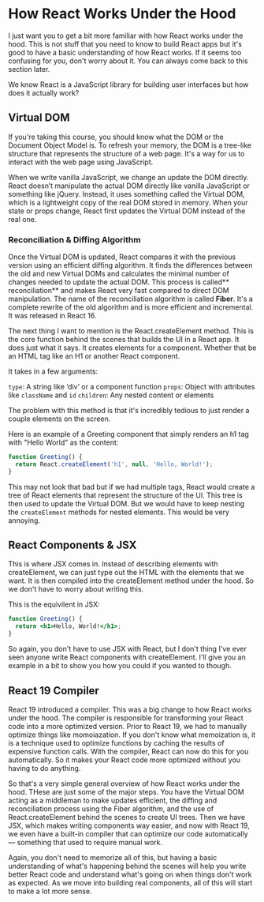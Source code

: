 # How React Works Under the Hood

I just want you to get a bit more familiar with how React works under the hood. This is not stuff that you need to know to build React apps but it's good to have a basic understanding of how React works. If it seems too confusing for you, don't worry about it. You can always come back to this section later.

We know React is a JavaScript library for building user interfaces but how does it actually work?

## Virtual DOM

If you're taking this course, you should know what the DOM or the Document Object Model is. To refresh your memory, the DOM is a tree-like structure that represents the structure of a web page. It's a way for us to interact with the web page using JavaScript.

When we write vanilla JavaScript, we change an update the DOM directly. React doesn’t manipulate the actual DOM directly like vanilla JavaScript or something like jQuery. Instead, it uses something called the Virtual DOM, which is a lightweight copy of the real DOM stored in memory. When your state or props change, React first updates the Virtual DOM instead of the real one.

### Reconciliation & Diffing Algorithm

Once the Virtual DOM is updated, React compares it with the previous version using an efficient diffing algorithm. It finds the differences between the old and new Virtual DOMs and calculates the minimal number of changes needed to update the actual DOM. This process is called** reconciliation** and makes React very fast compared to direct DOM manipulation. The name of the reconciliation algorithm is called **Fiber**. It's a complete rewrite of the old algorithm and is more efficient and incremental. It was released in React 16.

The next thing I want to mention is the React.createElement method. This is the core function behind the scenes that builds the UI in a React app. It does just what it says. It creates elements for a component. Whether that be an HTML tag like an H1 or another React component.

It takes in a few arguments:

`type`: A string like ‘div’ or a component function
`props`: Object with attributes like `className` and `id`
`children`: Any nested content or elements

The problem with this method is that it's incredibly tedious to just render a couple elements on the screen.  

Here is an example of a Greeting component that simply renders an h1 tag with "Hello World" as the content:

```jsx
function Greeting() {
  return React.createElement('h1', null, 'Hello, World!');
}
```

This may not look that bad but if we had multiple tags, React would create a tree of React elements that represent the structure of the UI. This tree is then used to update the Virtual DOM. But we would have to keep nesting the `createElement` methods for nested elements. This would be very annoying.


## React Components & JSX

This is where JSX comes in. Instead of describing elements with createElement, we can just type out the HTML with the elements that we want. It is then compiled into the createElement method under the hood. So we don't have to worry about writing this.

This is the equivilent in JSX:

```jsx
function Greeting() {
  return <h1>Hello, World!</h1>;
}
```

So again, you don't have to use JSX with React, but I don't thing I've ever seen anyone write React components with createElement. I'll give you an example in a bit to show you how you could if you wanted to though.

## React 19 Compiler

React 19 introduced a compiler. This was a big change to how React works under the hood. The compiler is responsible for transforming your React code into a more optimized version. Prior to React 19, we had to manually optimize things like momoiazation. If you don't know what memoization is, it is a technique used to optimize functions by caching the results of expensive function calls. With the compiler, React can now do this for you automatically. So it makes your React code more optimized without you having to do anything.

So that's a very simple general overview of how React works under the hood. THese are just some of the major steps. You have the Virtual DOM acting as a middleman to make updates efficient, the diffing and reconciliation process using the Fiber algorithm, and the use of React.createElement behind the scenes to create UI trees. Then we have JSX, which makes writing components way easier, and now with React 19, we even have a built-in compiler that can optimize our code automatically — something that used to require manual work.

Again, you don't need to memorize all of this, but having a basic understanding of what's happening behind the scenes will help you write better React code and understand what's going on when things don't work as expected. As we move into building real components, all of this will start to make a lot more sense.
